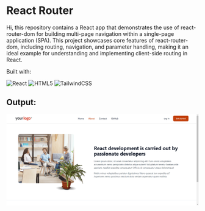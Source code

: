 # React Router
Hi, this repository contains a React app that demonstrates the use of react-router-dom for building multi-page navigation within a single-page application (SPA). This project showcases core features of react-router-dom, including routing, navigation, and parameter handling, making it an ideal example for understanding and implementing client-side routing in React.

Built with:

![React](https://img.shields.io/badge/react-%2320232a.svg?style=for-the-badge&logo=react&logoColor=%2361DAFB) ![HTML5](https://img.shields.io/badge/html5-%23E34F26.svg?style=for-the-badge&logo=html5&logoColor=white) ![TailwindCSS](https://img.shields.io/badge/tailwindcss-%2338B2AC.svg?style=for-the-badge&logo=tailwind-css&logoColor=white)

## Output:

![Output](./src/assets/output.jpg)
